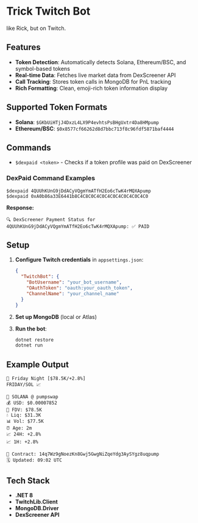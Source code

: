 # Trick Twitch Bot

like Rick, but on Twitch.

## Features

- **Token Detection**: Automatically detects Solana, Ethereum/BSC, and symbol-based tokens
- **Real-time Data**: Fetches live market data from DexScreener API
- **Call Tracking**: Stores token calls in MongoDB for PnL tracking
- **Rich Formatting**: Clean, emoji-rich token information display

## Supported Token Formats

- **Solana**: `$GKbUiHTjJ4DxzL4LX9P4evhtsPsBHgUxtr4Da8HMpump`
- **Ethereum/BSC**: `$0x8577cf66262d8d7bbc713f8c96fdf5871baf4444`

## Commands
- `$dexpaid <token>` - Checks if a token profile was paid on DexScreener

### DexPaid Command Examples

```
$dexpaid 4QUUhKUnG9jDdACyVQgmYmATfH2Eo6cTwK4rMQXApump
$dexpaid 0xA0b86a33E6441b8C4C8C0C4C0C4C0C4C0C4C0C4C0
```

**Response:**
```
🔍 DexScreener Payment Status for 4QUUhKUnG9jDdACyVQgmYmATfH2Eo6cTwK4rMQXApump: ✅ PAID
```

## Setup

1. **Configure Twitch credentials** in `appsettings.json`:
   ```json
   {
     "TwitchBot": {
       "BotUsername": "your_bot_username",
       "OAuthToken": "oauth:your_oauth_token",
       "ChannelName": "your_channel_name"
     }
   }
   ```

2. **Set up MongoDB** (local or Atlas)

3. **Run the bot**:
   ```bash
   dotnet restore
   dotnet run
   ```

## Example Output

```
🚀 Friday Night [$78.5K/+2.8%]
FRIDAY/SOL 📈

🔗 SOLANA @ pumpswap
💰 USD: $0.00007852
💎 FDV: $78.5K
💧 Liq: $31.3K
📊 Vol: $77.5K
⏰ Age: 2m
📈 24H: +2.8%
📈 1H: +2.8%

🔗 Contract: 14q7Wz9gNoezKn8Gwj5GwgNiZqeYdg3AySYgz8uqpump
🗓️ Updated: 09:02 UTC
```

## Tech Stack

- **.NET 8**
- **TwitchLib.Client**
- **MongoDB.Driver**
- **DexScreener API**

